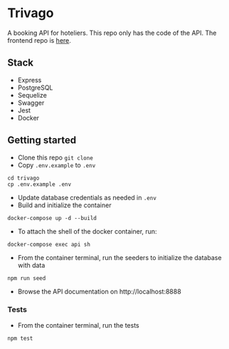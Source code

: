 # Trivago

A booking API for hoteliers. This repo only has the code of the API. The frontend repo is [here](https://github.com/ahmedelazazy/trivago-client).

## Stack

- Express
- PostgreSQL
- Sequelize
- Swagger
- Jest
- Docker

## Getting started

- Clone this repo `git clone`
- Copy `.env.example` to `.env`

```
cd trivago
cp .env.example .env
```

- Update database credentials as needed in `.env`
- Build and initialize the container

```
docker-compose up -d --build
```

- To attach the shell of the docker container, run:

```
docker-compose exec api sh
```

- From the container terminal, run the seeders to initialize the database with data

```
npm run seed
```

- Browse the API documentation on http://localhost:8888

### Tests

- From the container terminal, run the tests

```
npm test
```
